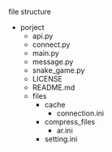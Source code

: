 file structure

- porject
    - api.py
    - connect.py
    - main.py
    - message.py
    - snake_game.py
    - LICENSE
    - README.md
    - files
        - cache
            - connection.ini
        - compress_files
            - ar.ini
        - setting.ini